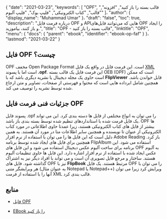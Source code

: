 {
  "date": "2021-03-23",
  "keywords": [
"OPF",
"قالب بسته را باز کنید",
"افزونه",
"قالب",
"کتاب الکترونیکی",
"فلیپ بوک",
"فلیپ آلبوم"
]،
  "author": {
    "display_name": "Muhammad Umar"
}،
  "draft": "false",
  "toc": true,
  "description": "درباره فرمت فایل OPF و APIهایی که می‌توانند فایل‌های OPF را ایجاد و باز کنند، بیاموزید.",
  "title": "OPF - قالب بسته را باز کنید",
  "linktitle": "OPF",
  "menu": {
    "docs": {
      "parent": "ebook",
      "identifier": "ebook-op-faf"
}
}،
  "lastmod": "2021-03-22"
}

## فایل OPF چیست؟ ##

OPF مخفف Open Package Format است. این فرمت فایل در واقع یک فایل [XML](/web/xml/) است اما با پسوند **.opf**. این فرمت فایل یک قالب بسته OEB (OPF) است که ممکن است حاوی یک مجله دیجیتال یا نشریه دیگری باشد که با **FlipViewer** قابل خواندن باشد. همچنین شامل ابرداده هایی است که محتوا و فهرستی از صفحات، تصاویر و متن ارجاع شده توسط نشریه را توصیف می کند.

## جزئیات فنی فرمت فایل OPF ##

پسوند فایل .opf را می توان به انواع مختلفی از فایل ها دسته بندی کرد. این می تواند یک فایل فرمت شده با استانداردهای تنظیم شده توسط بسته بندی باز باشد. OPF ها بیشتر از فایل های کتاب الکترونیکی هستند، زیرا عمدتا حاوی اطلاعاتی در مورد کتاب الکترونیکی از عنوان تا نویسنده و همچنین سایر اطلاعات متا در مورد آن هستند. به همین دلیل است که این فایل ها را می توان با استفاده از نرم افزار Adobe Reading باز کرد. همچنین برای فایل های ایجاد شده توسط برنامه FlipAlbum استفاده می شود. این برنامه برای ساخت آلبوم عکس دیجیتال استفاده می شود و این فایل های OPF به آلبوم عکس ایجاد شده با استفاده از نرم افزار اشاره دارد. این فایل ها حاوی تنظیمات آلبوم هستند. ساختار و مرجع فایل تصویری آن است و می تواند با افراد دیگر نیز به اشتراک گذاشته شود. فایل های OPF نیز با **FlipBook** مرتبط هستند. یک فایل OPF را می توان با هر ویرایشگر متنی (به عنوان مثال Notepad یا Notepad++) ویرایش کرد زیرا می توان آنها را با استفاده از فرمت XML قالب بندی کرد.

## منابع ##

* [فایل OPF](https://www.lynda.com/InDesign-tutorials/OPF-file/2803422/2247530-4.html)

* [EBook را باز کنید](https://en.wikipedia.org/wiki/Open_eBook)



